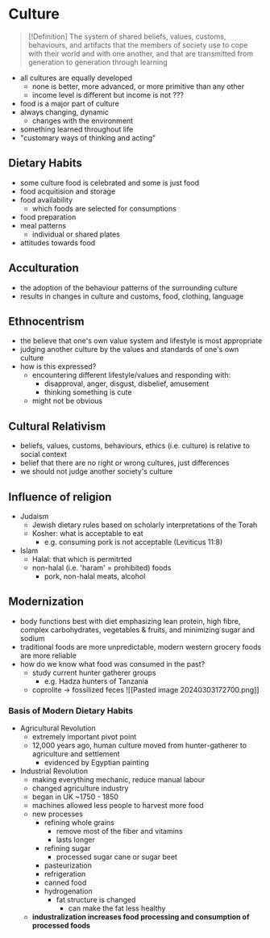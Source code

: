 # Culture
> [!Definition]
> The system of shared beliefs, values, customs, behaviours, and artifacts that the members of society use to cope with their world and with one another, and that are transmitted from generation to generation through learning

- all cultures are equally developed
	- none is better, more advanced, or more primitive than any other
	- income level is different but income is not ???
- food is a major part of culture
- always changing, dynamic
	- changes with the environment
- something learned throughout life
- "customary ways of thinking and acting"
## Dietary Habits
- some culture food is celebrated and some is just food
- food acquitision and storage
- food availability
	- which foods are selected for consumptions
- food preparation
- meal patterns
	- individual or shared plates
- attitudes towards food
## Acculturation
- the adoption of the behaviour patterns of the surrounding culture
- results in changes in culture and customs, food, clothing, language
## Ethnocentrism
- the believe that one's own value system and lifestyle is most appropriate
- judging another culture by the values and standards of one's own culture
- how is this expressed?
	- encountering different lifestyle/values and responding with:
		- disapproval, anger, disgust, disbelief, amusement
		- thinking something is cute
	- might not be obvious
## Cultural Relativism
- beliefs, values, customs, behaviours, ethics (i.e. culture) is relative to social context
- belief that there are no right or wrong cultures, just differences
- we should not judge another society's culture
## Influence of religion
- Judaism
	- Jewish dietary rules based on scholarly interpretations of the Torah
	- Kosher: what is acceptable to eat
		- e.g. consuming pork is not acceptable (Leviticus 11:8)
- Islam
	- Halal: that which is permitrted
	- non-halal (i.e. 'haram' = prohibited) foods
		- pork, non-halal meats, alcohol
## Modernization
- body functions best with diet emphasizing lean protein, high fibre, complex carbohydrates, vegetables & fruits, and minimizing sugar and sodium
- traditional foods are more unpredictable, modern western grocery foods are more reliable
- how do we know what food was consumed in the past?
	- study current hunter gatherer groups
		- e.g. Hadza hunters of Tanzania
	- coprolite -> fossilized feces
![[Pasted image 20240303172700.png]]
### Basis of Modern Dietary Habits
- Agricultural Revolution
	- extremely important pivot point
	- 12,000 years ago, human culture moved from hunter-gatherer to agriculture and settlement
		- evidenced by Egyptian painting
- Industrial Revolution
	- making everything mechanic, reduce manual labour
	- changed agriculture industry
	- began in UK ~1750 - 1850
	- machines allowed less people to harvest more food
	- new processes
		- refining whole grains
			- remove most of the fiber and vitamins
			- lasts longer
		- refining sugar
			- processed sugar cane or sugar beet
		- pasteurization
		- refrigeration
		- canned food
		- hydrogenation
			- fat structure is changed
				- can make the fat less healthy
	- **industralization increases food processing and consumption of processed foods**